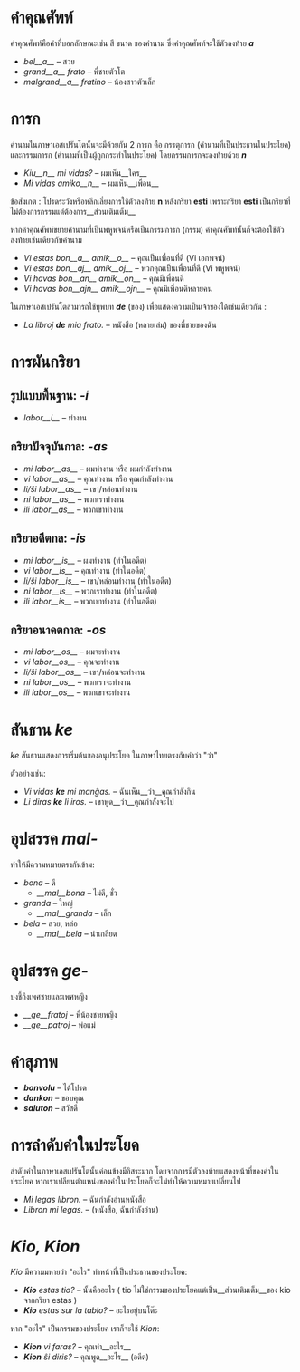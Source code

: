 # คำคุณศัพท์

คำคุณศัพท์คือคำที่บอกลักษณะเช่น สี ขนาด ของคำนาม ซึ่งคำคุณศัพท์จะใช้ตัวลงท้าย *__a__*

- *bel__a__* – สวย
- *grand__a__ frato* – พี่ชายตัวโต
- *malgrand__a__ fratino* – น้องสาวตัวเล็ก

# การก

คำนามในภาษาเอสเปรันโตนั้นจะมีด้วยกัน 2 การก คือ กรรตุการก (คำนามที่เป็นประธานในประโยค) และกรรมการก (คำนามที่เป็นผู้ถูกกระทำในประโยค) โดยกรรมการกจะลงท้ายด้วย *__n__*

- *Kiu__n__ mi vidas?* – ผมเห็น__ใคร__
- *Mi vidas amiko__n__* – ผมเห็น__เพื่อน__

ข้อสังเกต : โปรดระวังหรือหลีกเลี่ยงการใช้ตัวลงท้าย __n__ หลังกริยา __esti__ เพราะกริยา __esti__ เป็นกริยาที่ไม่ต้องการกรรมแต่ต้องการ__ส่วนเติมเต็ม__

หากคำคุณศัพท์ขยายคำนามที่เป็นพหูพจน์หรือเป็นกรรมการก (กรรม) คำคุณศัพท์นั้นก็จะต้องใช้ตัวลงท้ายเช่นเดียวกับคำนาม

- *Vi estas bon__a__ amik__o__* – คุณเป็นเพื่อนที่ดี (Vi เอกพจน์)
- *Vi estas bon__aj__ amik__oj__* – พวกคุณเป็นเพื่อนที่ดี (Vi พหูพจน์)
- *Vi havas bon__an__ amik__on__* – คุณมีเพื่อนดี
- *Vi havas bon__ajn__ amik__ojn__* – คุณมีเพื่อนดีหลายคน

ในภาษาเอสเปรันโตสามารถใช้บุพบท *__de__* (ของ) เพื่อแสดงความเป็นเจ้าของได้เช่นเดียวกัน :

- *La libroj __de__ mia frato.* – หนังสือ (หลายเล่ม) ของพี่ชายของฉัน

# การผันกริยา

## รูปแบบพื้นฐาน: *-i*
  
- *labor__i__*          – ทำงาน

## กริยาปัจจุบันกาล: *-as*

- *mi labor__as__*      – ผมทำงาน หรือ ผมกำลังทำงาน
- *vi labor__as__*      – คุณทำงาน หรือ คุณกำลังทำงาน
- *li/ŝi labor__as__*   – เขา/หล่อนทำงาน
- *ni labor__as__*      – พวกเราทำงาน 
- *ili labor__as__*     – พวกเขาทำงาน

## กริยาอดีตกล: *-is*

- *mi labor__is__*      – ผมทำงาน (ทำในอดีต)
- *vi labor__is__*      – คุณทำงาน (ทำในอดีต)
- *li/ŝi labor__is__*   – เขา/หล่อนทำงาน  (ทำในอดีต)
- *ni labor__is__*      – พวกเราทำงาน (ทำในอดีต)
- *ili labor__is__*     – พวกเขาทำงาน (ทำในอดีต)

## กริยาอนาคตกาล: *-os*

- *mi labor__os__*      – ผมจะทำงาน
- *vi labor__os__*      – คุณจะทำงาน
- *li/ŝi labor__os__*   – เขา/หล่อนจะทำงาน
- *ni labor__os__*      – พวกเราจะทำงาน
- *ili labor__os__*     – พวกเขาจะทำงาน

# สันธาน *ke*

 *ke* สันธานแสดงการเริ่มต้นของอนุประโยค ในภาษาไทยตรงกับคำว่า "ว่า" 

ตัวอย่างเช่น:

- *Vi vidas __ke__ mi manĝas.* – ฉันเห็น__ว่า__คุณกำลังกิน
- *Li diras __ke__ li iros.* – เขาพูด__ว่า__คุณกำลังจะไป

# อุปสรรค *mal-*

ทำให้มีความหมายตรงกันข้าม:

- *bona* – ดี
  - *__mal__bona* – ไม่ดี, ชั่ว
- *granda* – ใหญ่
  - *__mal__granda* – เล็ก
- *bela* – สวย, หล่อ
  - *__mal__bela* – น่าเกลียด

# อุปสรรค *ge-*

บ่งชี้ถึงเพศชายและเพศหญิง

- *__ge__fratoj* – พี่น้องชายหญิง
- *__ge__patroj* – พ่อแม่

# คำสุภาพ

- *__bonvolu__* – ได้โปรด
- *__dankon__* – ขอบคุณ
- *__saluton__* – สวัสดี

# การลำดับคำในประโยค

ลำดับคำในภาษาเอสเปรันโตนั้นค่อนข้างมีอิสระมาก โดยจากการมีตัวลงท้ายแสดงหน้าที่ของคำในประโยค หากเราเปลียนตำแหน่งของคำในประโยคก็จะไม่ทำให้ความหมายเปลี่ยนไป

- *Mi legas libron.* – ฉันกำลังอ่านหนังสือ
- *Libron mi legas.* – (หนังสือ, ฉันกำลังอ่าน)

# *Kio, Kion*

*Kio* มีความมหายว่า "อะไร" ทำหน้าที่เป็นประธานของประโยค:

- *__Kio__ estas tio?* – นั้นคืออะไร ( tio ไม่ใช่กรรมของประโยคแต่เป็น__ส่วนเติมเต็ม__ของ kio จากกริยา estas )
- *__Kio__ estas sur la tablo?* – อะไรอยู่บนโต๊ะ

หาก "อะไร" เป็นกรรมของประโยค เราก็จะใช้ *Kion*:

- *__Kion__ vi faras?* – คุณทำ__อะไร__
- *__Kion__ ŝi diris?* – คุณพูด__อะไร__ (อดีต)

